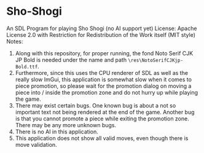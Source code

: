 # Sho-Shogi
An SDL Program for playing Sho Shogi (no AI support yet)
License: Apache License 2.0 with Restriction for Redistribution of the Work itself (MIT style)  
Notes:  
1. Along with this repository, for proper running, the fond Noto Serif CJK JP Bold is needed under the name and path `\res\NotoSerifCJKjp-Bold.ttf`.
2. Furthermore, since this uses the CPU renderer of SDL as well as the really slow ImGui, this application is somewhat slow when it comes to piece promotion, so please wait for the promotion dialog on moving a piece into / inside the promotion zone and do not hurry up while playing the game.
3. There may exist certain bugs. One known bug is about a not so important text not being rendered at the end of the game. Another bug is that you cannot promote a piece while exiting the promotion zone. There may be any more unknown bugs.
4. There is no AI in this application.
5. This application does not show all valid moves, even though there is move validation.
